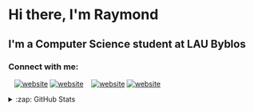 # Hi there, I'm Raymond 


## I'm a Computer Science student at LAU Byblos



### Connect with me:


&nbsp;&nbsp;
[![website](./img/linkedin-light.svg)](https://linkedin.com/in/raymondsaliba1#gh-light-mode-only)
[![website](./img/linkedin-dark.svg)](https://linkedin.com/in/raymondsaliba1#gh-dark-mode-only)
&nbsp;&nbsp;
[![website](./img/instagram-light.svg)](https://instagram.com/raymond_saliba#gh-light-mode-only)
[![website](./img/instagram-dark.svg)](https://instagram.com/raymond_saliba#gh-dark-mode-only)


<details>
  <summary>:zap: GitHub Stats</summary>

  <img align="left" alt="codeSTACKr's GitHub Stats" src="https://github-readme-stats.vercel.app/api?username=codeSTACKr&show_icons=true&hide_border=false&title_color=ff652f&icon_color=FFE400&bg_color=09131B&text_color=ffffff&border_color=0c1a25" />

</details>


[instagram]: https://instagram.com/raymond_saliba
[linkedin]: https://linkedin.com/in/raymondsaliba1
